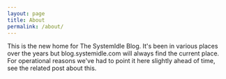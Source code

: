 ```yaml
---
layout: page
title: About
permalink: /about/
---
```


This is the new home for The SystemIdle Blog.  It's been in various places over the years but blog.systemidle.com will always find the current place.  For operational reasons we've had to point it here slightly ahead of time, see the related post about this.

